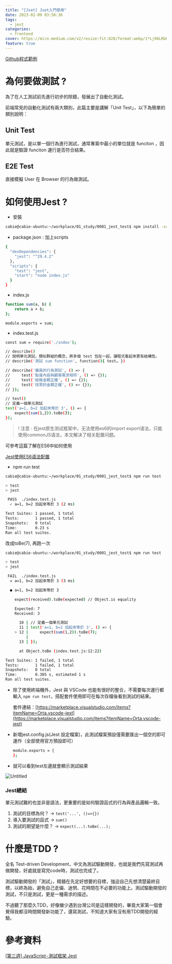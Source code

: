```yaml
---
title: "[Jset] Jset入門使用"
date: 2023-02-09 03:58:36
tags:
  - jest
categories:
  - frontend
cover: https://miro.medium.com/v2/resize:fit:828/format:webp/1*Lj98LRbO4tDyE9UCxPV58A.jpeg
feature: true
---
```



[Github程式範例](https://github.com/cabie8399/Study_Note/tree/main/Javascript/0001_jest_test)


# 為何要做測試 ?

為了在人工測試前先進行初步的除錯，發展出了自動化測試。

前端常見的自動化測試有兩大類別，此篇主要是講解「Unit Test」，以下為簡單的類別說明：

## **Unit Test**

單元測試，是以單一個行為進行測試，通常專案中最小的單位就是 funciton ，因此就是驗證 funciton 運行是否符合結果。

## **E2E Test**

直接模擬 User 在 Browser 的行為做測試。

# 如何使用Jest ?

- 安裝

```bash
cabie@cabie-ubuntu:~/workplace/01_study/0001_jest_test$ npm install -save-dev jest
```

- package.json : 加上scripts

```bash
{
  "devDependencies": {
    "jest": "^29.4.2"
  },
  "scripts": {
    "test": "jest",
    "start": "node index.js"
  }
}
```

- index.js

```bash
function sum(a, b) {
    return a + b;
};

module.exports = sum;
```

- index.test.js

```bash
const sum = require('./index');

// describe()
// 說明單元測試，類似群組的概念，將多個 test 包在一起，讓程式看起來更有結構性。
// describe('測試 sum function', function(){ test… })

// describe('僱員的行為測試', () => {
//     test('點餐內容與顧客需求相符', () => {});
//     test('結帳金額正確', () => {});
//     test('找零的金額正確', () => {});
// });

// test()
// 定義一個單元測試
test('a=1, b=2 加起來等於 3', () => {
    expect(sum(1,2)).toBe(3);
});
```

> ! 注意  :  在jest原生测试框架中，无法使用es6的import export语法，只能使用commonJS语法，本文解决了相关配置问题。
> 

可參考這篇了解在ES6中如何使用

[Jest使用ES6语法配置](https://juejin.cn/post/6990172738853797902)

- npm run test

```bash
cabie@cabie-ubuntu:~/workplace/01_study/0001_jest_test$ npm run test

> test
> jest

 PASS  ./index.test.js
  ✓ a=1, b=2 加起來等於 3 (2 ms)

Test Suites: 1 passed, 1 total
Tests:       1 passed, 1 total
Snapshots:   0 total
Time:        0.23 s
Ran all test suites.
```

改成toBe(7), 再跑一次

```bash
cabie@cabie-ubuntu:~/workplace/01_study/0001_jest_test$ npm run test

> test
> jest

 FAIL  ./index.test.js
  ✕ a=1, b=2 加起來等於 3 (3 ms)

  ● a=1, b=2 加起來等於 3

    expect(received).toBe(expected) // Object.is equality

    Expected: 7
    Received: 3

      10 | // 定義一個單元測試
      11 | test('a=1, b=2 加起來等於 3', () => {
    > 12 |     expect(sum(1,2)).toBe(7);
         |                      ^
      13 | });

      at Object.toBe (index.test.js:12:22)

Test Suites: 1 failed, 1 total
Tests:       1 failed, 1 total
Snapshots:   0 total
Time:        0.305 s, estimated 1 s
Ran all test suites.
```

- 除了使用終端機外，Jest 與 VSCode 也能有很好的整合，不需要每次運行都輸入 `npm run test`，搭配套件使用即可在每次存檔後看到測試的結果。
    
    套件連結：[https://marketplace.visualstudio.com/items?itemName=Orta.vscode-jest](https://marketplace.visualstudio.com/items?itemName=Orta.vscode-jest)
    
- 新增jest.config.js(Jest 設定檔案)，此測試檔案預設僅需要匯出一個空的即可運作（全部使用官方預設即可）
    
    ```bash
    module.exports = {
    };
    ```
    

- 就可以看到test左邊就會顯示測試結果

![Untitled](https://i.imgur.com/CGxdp69.png)

### Jest總結

單元測試難的也並非是語法，更重要的是如何驗證函式的行為與產品邏輯一致。

1. 測試的目標為何？ -> `test('...', ()=>{})`
2. 導入要測試的函式 -> `sum()`
3. 測試的期望是什麼？ -> `expect(...).toBe(...);`

# 什麼是TDD ?

全名 Test-driven Development，中文為測試驅動開發，也就是我們先寫測試再做開發，好處就是寫完code時，測試也完成了。

測試驅動開發的「測試」，精髓在先定好想要的目標，強迫自己先想清楚最終目標，以終為始，避免自己走偏、迷惘、花時間在不必要的功能上。測試驅動開發的測試，不只是測試，更是一種需求的描述。

不過聽了那麼久TDD，好像蠻少遇到台灣公司是這樣開發的，畢竟大家第一個會覺得我都沒時間開發新功能了，還寫測試，不知道大家有沒有用TDD開發的經驗。

# 參考資料

[[第三週] JavaScript - 測試框架 Jest](https://miahsuwork.medium.com/%E7%AC%AC%E4%B8%89%E9%80%B1-javascript-%E6%B8%AC%E8%A9%A6%E6%A1%86%E6%9E%B6-jest-eccf0ff2cea2)